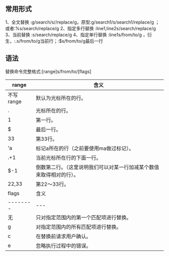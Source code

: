 ## 常用形式
1、全文替换     :g/search/s//replace/g，原型:g/search1/s/search1/replace/g  ；或者:%s/search/replace/g
2、指定多行替换   :line1,line2s/search/replace/g
3、当前替换     :s/search/replace/g 
4、指定单行替换   :line1s/from/to/g ，衍生，:.s/from/to/g当前行；:$s/from/to/g最后一行

## 语法
替换命令完整格式:[range]s/from/to/[flags]

range | 含义
-------- | ---
不写range  |  默认为光标所在的行。
.          |  光标所在的行。
1          |  第一行。
$          |  最后一行。
33         |  第33行。
'a         |  标记a所在的行（之前要使用ma做过标记）。
.+1        |  当前光标所在行的下面一行。
$-1        | 倒数第二行。（这里说明我们可以对某一行加减某个数值来取得相对的行）。 
22,33 | 第22～33行。 
flags | 含义
-------- | ---
无      |  只对指定范围内的第一个匹配项进行替换。
g       |  对指定范围内的所有匹配项进行替换。
c       |  在替换前请求用户确认。
e       |  忽略执行过程中的错误。